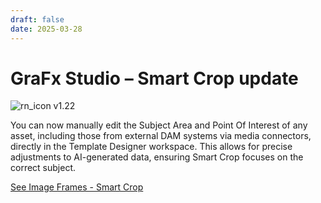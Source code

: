 ```yaml
---
draft: false
date: 2025-03-28
---
```


# GraFx Studio – Smart Crop update

![rn_icon](/assets/icon-GraFx-Studio.svg) <span class="version-label">v1.22</span>

You can now manually edit the Subject Area and Point Of Interest of any asset, including those from external DAM systems via media connectors, directly in the Template Designer workspace. This allows for precise adjustments to AI-generated data, ensuring Smart Crop focuses on the correct subject.

[See Image Frames - Smart Crop](/GraFx-Studio/guides/image-frame/#smart-crop)